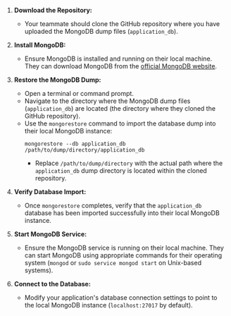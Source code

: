 1. **Download the Repository:**
   - Your teammate should clone the GitHub repository where you have uploaded the MongoDB dump files (`application_db`).

2. **Install MongoDB:**
   - Ensure MongoDB is installed and running on their local machine. They can download MongoDB from the [official MongoDB website](https://www.mongodb.com/try/download/community).

3. **Restore the MongoDB Dump:**
   - Open a terminal or command prompt.
   - Navigate to the directory where the MongoDB dump files (`application_db`) are located (the directory where they cloned the GitHub repository).
   - Use the `mongorestore` command to import the database dump into their local MongoDB instance:
     ```
     mongorestore --db application_db /path/to/dump/directory/application_db
     ```
     - Replace `/path/to/dump/directory` with the actual path where the `application_db` dump directory is located within the cloned repository.

4. **Verify Database Import:**
   - Once `mongorestore` completes, verify that the `application_db` database has been imported successfully into their local MongoDB instance.

5. **Start MongoDB Service:**
   - Ensure the MongoDB service is running on their local machine. They can start MongoDB using appropriate commands for their operating system (`mongod` or `sudo service mongod start` on Unix-based systems).

6. **Connect to the Database:**
   - Modify your application's database connection settings to point to the local MongoDB instance (`localhost:27017` by default).

